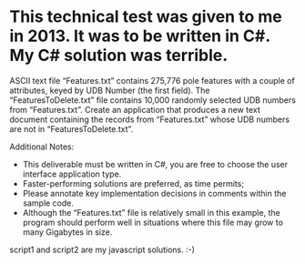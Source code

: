 This technical test was given to me in 2013. It was to be written in C#. My C# solution was terrible. 
=====================================================================================================

ASCII text file “Features.txt” contains 275,776 pole features with a couple of attributes, keyed by UDB
Number (the first field). The “FeaturesToDelete.txt” file contains 10,000 randomly selected UDB
numbers from “Features.txt”. Create an application that produces a new text document containing
the records from “Features.txt” whose UDB numbers are not in “FeaturesToDelete.txt”.

Additional Notes:
- This deliverable must be written in C#, you are free to choose the user interface application
type.
- Faster-performing solutions are preferred, as time permits;
- Please annotate key implementation decisions in comments within the sample code.
- Although the “Features.txt” file is relatively small in this example, the program should perform well in situations where this file may grow to many Gigabytes in size.

script1 and script2 are my javascript solutions. :-)
